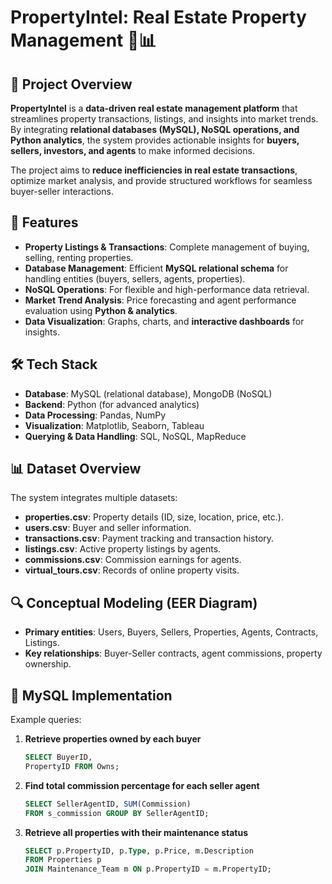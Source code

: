 # PropertyIntel: Real Estate Property Management 🏡📊

## 📌 Project Overview
**PropertyIntel** is a **data-driven real estate management platform** that streamlines property transactions, listings, and insights into market trends. By integrating **relational databases (MySQL), NoSQL operations, and Python analytics**, the system provides actionable insights for **buyers, sellers, investors, and agents** to make informed decisions.

The project aims to **reduce inefficiencies in real estate transactions**, optimize market analysis, and provide structured workflows for seamless buyer-seller interactions.

## 🚀 Features
- **Property Listings & Transactions**: Complete management of buying, selling, renting properties.
- **Database Management**: Efficient **MySQL relational schema** for handling entities (buyers, sellers, agents, properties).
- **NoSQL Operations**: For flexible and high-performance data retrieval.
- **Market Trend Analysis**: Price forecasting and agent performance evaluation using **Python & analytics**.
- **Data Visualization**: Graphs, charts, and **interactive dashboards** for insights.

## 🛠️ Tech Stack
- **Database**: MySQL (relational database), MongoDB (NoSQL)
- **Backend**: Python (for advanced analytics)
- **Data Processing**: Pandas, NumPy
- **Visualization**: Matplotlib, Seaborn, Tableau
- **Querying & Data Handling**: SQL, NoSQL, MapReduce


## 📊 Dataset Overview
The system integrates multiple datasets:
- **properties.csv**: Property details (ID, size, location, price, etc.).
- **users.csv**: Buyer and seller information.
- **transactions.csv**: Payment tracking and transaction history.
- **listings.csv**: Active property listings by agents.
- **commissions.csv**: Commission earnings for agents.
- **virtual_tours.csv**: Records of online property visits.

## 🔍 Conceptual Modeling (EER Diagram)

- **Primary entities**: Users, Buyers, Sellers, Properties, Agents, Contracts, Listings.
- **Key relationships**: Buyer-Seller contracts, agent commissions, property ownership.

## 📌 MySQL Implementation
Example queries:
1. **Retrieve properties owned by each buyer**
   ```sql
   SELECT BuyerID,
   PropertyID FROM Owns;
2. **Find total commission percentage for each seller agent**
   ````sql
   SELECT SellerAgentID, SUM(Commission)
   FROM s_commission GROUP BY SellerAgentID;
3. **Retrieve all properties with their maintenance status**
   ````sql
   SELECT p.PropertyID, p.Type, p.Price, m.Description
   FROM Properties p
   JOIN Maintenance_Team m ON p.PropertyID = m.PropertyID;


